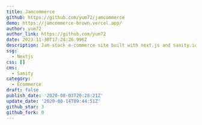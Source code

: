 ```yaml
---
title: Jamcommerce
github: https://github.com/yum72/jamcommerce
demo: https://jamcommerce-brown.vercel.app/
author: yum72
author_link: https://github.com/yum72
date: 2023-11-30T17:24:26.996Z
description: Jam-stack e-commerce site built with next.js and sanity.io
ssg:
  - Nextjs
css: []
cms:
  - Sanity
category:
  - Ecommerce
draft: false
publish_date: '2020-08-03T20:28:21Z'
update_date: '2020-08-14T09:44:51Z'
github_star: 3
github_fork: 0
---
```

